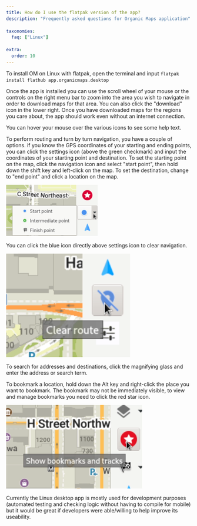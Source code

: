 ```yaml
---
title: How do I use the flatpak version of the app?
description: "Frequently asked questions for Organic Maps application"

taxonomies:
  faq: ["Linux"]

extra:
  order: 10
---
```


To install OM on Linux with flatpak, open the terminal and input `flatpak install flathub app.organicmaps.desktop`

Once the app is installed you can use the scroll wheel of your mouse or the controls on the right menu bar to zoom into the area you wish to navigate in order to download maps for that area. You can also click the "download" icon in the lower right. Once you have downloaded maps for the regions you care about, the app should work even without an internet connection. 

You can hover your mouse over the various icons to see some help text. 

To perform routing and turn by turn navigation, you have a couple of options. if you know the GPS coordinates of your starting and ending points, you can click the settings icon (above the green checkmark) and input the coordinates of your starting point and destination. To set the starting point on the map, click the navigation icon and select "start point", then hold down the shift key and left-click on the map. To set the destination, change to "end point" and click a location on the map.

![Setting start point and end point](nav_points.png)

You can click the blue icon directly above settings icon to clear navigation. 

![clear navigation](clear_route.png)

To search for addresses and destinations, click the magnifying glass and enter the address or search term.

To bookmark a location, hold down the Alt key and right-click the place you want to bookmark. The bookmark may not be immediately visible, to view and manage bookmarks you need to click the red star icon. 

![viewing bookmarks](view_bookmarks.png)

Currently the Linux desktop app is mostly used for development purposes (automated testing and checking logic without having to compile for mobile) but it would be great if developers were able/willing to help improve its useability.
